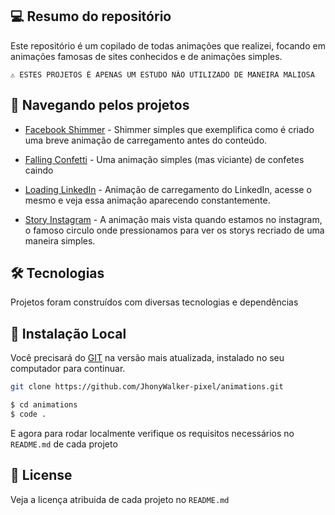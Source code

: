 ## 💻 Resumo do repositório

Este repositório é um copilado de todas animações que realizei, focando em animações famosas de sites conhecidos e de animações simples.

```text
⚠ ESTES PROJETOS É APENAS UM ESTUDO NÃO UTILIZADO DE MANEIRA MALIOSA
```

## 🚩 Navegando pelos projetos

- [Facebook Shimmer](https://github.com/JhonyWalker-pixel/animations/tree/master/facebook-shimmer-animation) - Shimmer simples que exemplifica como é criado uma breve animação de carregamento antes do conteúdo.

- [Falling Confetti](https://github.com/JhonyWalker-pixel/animations/tree/main/falling-confetti) - Uma animação simples (mas viciante) de confetes caindo

- [Loading LinkedIn](https://github.com/JhonyWalker-pixel/animations/tree/master/loading-linkedin-animation) - Animação de carregamento do LinkedIn, acesse o mesmo e veja essa animação aparecendo constantemente.

- [Story Instagram](https://github.com/JhonyWalker-pixel/animations/tree/master/story-instagram-animation) - A animação mais vista quando estamos no instagram, o famoso circulo onde pressionamos para ver os storys recriado de uma maneira simples.



## 🛠 Tecnologias

Projetos foram construídos com diversas tecnologias e dependências

## 🔨 Instalação Local

Você precisará do [GIT](https://git-scm.com/) na versão mais atualizada, instalado no seu computador para continuar.

```bash
git clone https://github.com/JhonyWalker-pixel/animations.git

$ cd animations
$ code .
```

E agora para rodar localmente verifique os requisitos necessários no `README.md` de cada projeto

## 📖 License

Veja a licença atribuida de cada projeto no `README.md`
